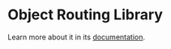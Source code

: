 Object Routing Library
======================

Learn more about it in its [documentation](http://jmsyst.com/libs/object-routing).
